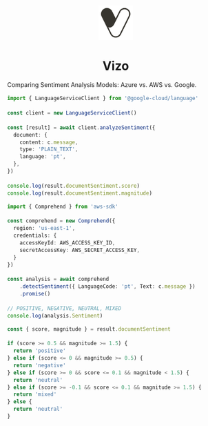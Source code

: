 <p align="center">
  <img src="./.github/icon.svg" width="80" />
</p>

<h1 align="center">
  Vizo
</h1>

Comparing Sentiment Analysis Models: Azure vs. AWS vs. Google.


```ts
import { LanguageServiceClient } from '@google-cloud/language'

const client = new LanguageServiceClient()

const [result] = await client.analyzeSentiment({
  document: {
    content: c.message,
    type: 'PLAIN_TEXT',
    language: 'pt',
  },
})

console.log(result.documentSentiment.score)
console.log(result.documentSentiment.magnitude)
```

```ts
import { Comprehend } from 'aws-sdk'

const comprehend = new Comprehend({
  region: 'us-east-1',
  credentials: {
    accessKeyId: AWS_ACCESS_KEY_ID,
    secretAccessKey: AWS_SECRET_ACCESS_KEY,
  }
})

const analysis = await comprehend
    .detectSentiment({ LanguageCode: 'pt', Text: c.message })
    .promise()

// POSITIVE, NEGATIVE, NEUTRAL, MIXED
console.log(analysis.Sentiment)
```

```ts
const { score, magnitude } = result.documentSentiment

if (score >= 0.5 && magnitude >= 1.5) {
  return 'positive'
} else if (score <= 0 && magnitude >= 0.5) {
  return 'negative'
} else if (score >= 0 && score <= 0.1 && magnitude < 1.5) {
  return 'neutral'
} else if (score >= -0.1 && score <= 0.1 && magnitude >= 1.5) {
  return 'mixed'
} else {
  return 'neutral'
}
```